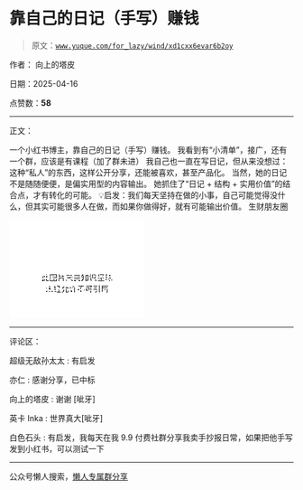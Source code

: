 # 靠自己的日记（手写）赚钱

> 原文：[`www.yuque.com/for_lazy/wind/xd1cxx6evar6b2oy`](https://www.yuque.com/for_lazy/wind/xd1cxx6evar6b2oy)

作者： 向上的塔皮

日期：2025-04-16

点赞数：**58**

* * *

正文：

一个小红书博主，靠自己的日记（手写）赚钱。 我看到有“小清单”，接广，还有一个群，应该是有课程（加了群未进）
我自己也一直在写日记，但从来没想过：这种“私人”的东西，这样公开分享，还能被喜欢，甚至产品化。 当然，她的日记不是随随便便，是偏实用型的内容输出。
她抓住了“日记 + 结构 + 实用价值”的结合点，才有转化的可能。 💡启发：我们每天坚持在做的小事，自己可能觉得没什么，但其实可能很多人在做，而如果你做得好，就有可能输出价值。 生财朋友圈

![](img/e21b009997d86244e50983b61a89a849.png "None")

* * *

评论区：

超级无敌孙太太 : 有启发

亦仁 : 感谢分享，已中标

向上的塔皮 : 谢谢 [呲牙]

英卡 Inka : 世界真大[呲牙]

白色石头 : 有启发，我每天在我 9.9 付费社群分享我卖手抄报日常，如果把他手写发到小红书，可以测试一下

* * *

公众号懒人搜索，[懒人专属群分享](https://lazybook.fun/#/blog/group)
